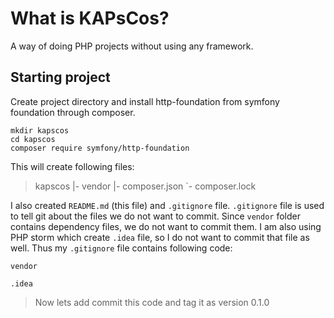 # What is KAPsCos?

A way of doing PHP projects without using any framework.

## Starting project

Create project directory and install http-foundation from symfony foundation through composer.

```
mkdir kapscos
cd kapscos
composer require symfony/http-foundation
```

This will create following files:

> kapscos
> |- vendor
> |- composer.json
> `- composer.lock

I also created `README.md` (this file) and `.gitignore` file. `.gitignore` file is used to tell git about the files we do not want to commit. Since `vendor` folder contains dependency files, we do not want to commit them. I am also using PHP storm which create `.idea` file, so I do not want to commit that file as well. Thus my `.gitignore` file contains following code:

```
vendor

.idea
```

> Now lets add commit this code and tag it as version 0.1.0